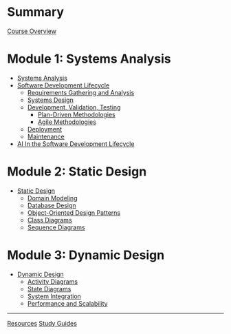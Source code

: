 # Summary

[Course Overview](./overview.md)

# Module 1: Systems Analysis

- [Systems Analysis](./module1/_overview.md)
- [Software Development Lifecycle](./module1/sdlc.md)
    - [Requirements Gathering and Analysis](./module1/requirements.md)
    - [Systems Design](./module1/systems_design.md)
    - [Development, Validation, Testing](./module1/development.md)
        - [Plan-Driven Methodologies](./module1/plan_driven_methodologies.md)
        - [Agile Methodologies](./module1/agile_methodologies.md)
    - [Deployment](./module1/deployment.md)
    - [Maintenance](./module1/maintenance.md)
- [AI In the Software Development Lifecycle](./module1/ai_in_sdlc.md)

# Module 2: Static Design 
- [Static Design](./module2/_overview.md)
    - [Domain Modeling](./module2/domain_modeling.md)
    - [Database Design](./module2/database_design.md)
    - [Object-Oriented Design Patterns]()
    - [Class Diagrams]()
    - [Sequence Diagrams]()

# Module 3: Dynamic Design
- [Dynamic Design]()
    - [Activity Diagrams]()
    - [State Diagrams]()
    - [System Integration]()
    - [Performance and Scalability]()


---

[Resources](./resources.md)
[Study Guides]()
